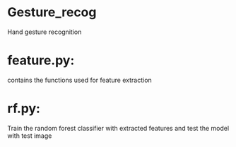 # Gesture_recog
Hand gesture recognition


# feature.py:
contains the functions used for feature extraction 

# rf.py:
Train the random forest classifier with extracted features and test the model with test image
